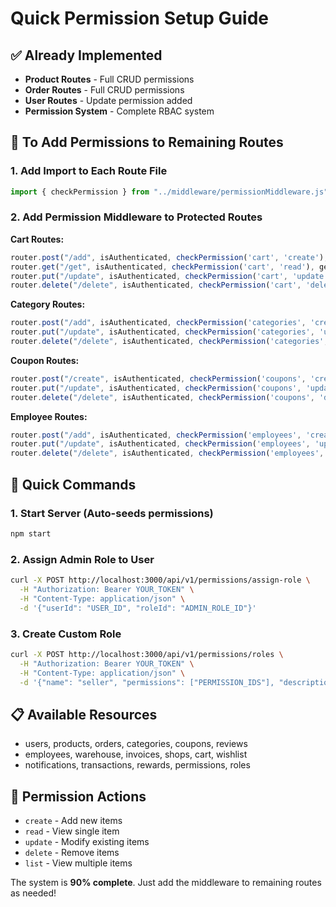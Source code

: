 # Quick Permission Setup Guide

## ✅ Already Implemented
- **Product Routes** - Full CRUD permissions
- **Order Routes** - Full CRUD permissions  
- **User Routes** - Update permission added
- **Permission System** - Complete RBAC system

## 🔧 To Add Permissions to Remaining Routes

### 1. Add Import to Each Route File
```javascript
import { checkPermission } from "../middleware/permissionMiddleware.js";
```

### 2. Add Permission Middleware to Protected Routes

**Cart Routes:**
```javascript
router.post("/add", isAuthenticated, checkPermission('cart', 'create'), addToCart);
router.get("/get", isAuthenticated, checkPermission('cart', 'read'), getCart);
router.put("/update", isAuthenticated, checkPermission('cart', 'update'), updateCart);
router.delete("/delete", isAuthenticated, checkPermission('cart', 'delete'), deleteCart);
```

**Category Routes:**
```javascript
router.post("/add", isAuthenticated, checkPermission('categories', 'create'), addCategory);
router.put("/update", isAuthenticated, checkPermission('categories', 'update'), updateCategory);
router.delete("/delete", isAuthenticated, checkPermission('categories', 'delete'), deleteCategory);
```

**Coupon Routes:**
```javascript
router.post("/create", isAuthenticated, checkPermission('coupons', 'create'), createCoupon);
router.put("/update", isAuthenticated, checkPermission('coupons', 'update'), updateCoupon);
router.delete("/delete", isAuthenticated, checkPermission('coupons', 'delete'), deleteCoupon);
```

**Employee Routes:**
```javascript
router.post("/add", isAuthenticated, checkPermission('employees', 'create'), addEmployee);
router.put("/update", isAuthenticated, checkPermission('employees', 'update'), updateEmployee);
router.delete("/delete", isAuthenticated, checkPermission('employees', 'delete'), deleteEmployee);
```

## 🚀 Quick Commands

### 1. Start Server (Auto-seeds permissions)
```bash
npm start
```

### 2. Assign Admin Role to User
```bash
curl -X POST http://localhost:3000/api/v1/permissions/assign-role \
  -H "Authorization: Bearer YOUR_TOKEN" \
  -H "Content-Type: application/json" \
  -d '{"userId": "USER_ID", "roleId": "ADMIN_ROLE_ID"}'
```

### 3. Create Custom Role
```bash
curl -X POST http://localhost:3000/api/v1/permissions/roles \
  -H "Authorization: Bearer YOUR_TOKEN" \
  -H "Content-Type: application/json" \
  -d '{"name": "seller", "permissions": ["PERMISSION_IDS"], "description": "Seller access"}'
```

## 📋 Available Resources
- users, products, orders, categories, coupons, reviews
- employees, warehouse, invoices, shops, cart, wishlist
- notifications, transactions, rewards, permissions, roles

## 🔐 Permission Actions
- `create` - Add new items
- `read` - View single item  
- `update` - Modify existing items
- `delete` - Remove items
- `list` - View multiple items

The system is **90% complete**. Just add the middleware to remaining routes as needed!
